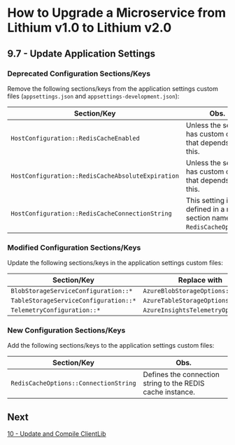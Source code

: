 # How to Upgrade a Microservice from Lithium v1.0 to Lithium v2.0

## 9.7 - Update Application Settings

### Deprecated Configuration Sections/Keys

Remove the following sections/keys from the application settings custom files (`appsettings.json` and `appsettings-development.json`):

| Section/Key | Obs. |
| - | - |
| `HostConfiguration::RedisCacheEnabled` | Unless the service has custom code that depends on this. |
| `HostConfiguration::RedisCacheAbsoluteExpiration` | Unless the service has custom code that depends on this. |
| `HostConfiguration::RedisCacheConnectionString` | This setting is defined in a new section named `RedisCacheOptions`. |

### Modified Configuration Sections/Keys

Update the following sections/keys in the application settings custom files:

| Section/Key | Replace with
| - | - |
| `BlobStorageServiceConfiguration::*` | `AzureBlobStorageOptions::*` |
| `TableStorageServiceConfiguration::*` | `AzureTableStorageOptions::*` |
| `TelemetryConfiguration::*` | `AzureInsightsTelemetryOptions::*` |

### New Configuration Sections/Keys

Add the following sections/keys to the application settings custom files:

| Section/Key | Obs. |
| - | - |
| `RedisCacheOptions::ConnectionString` | Defines the connection string to the REDIS cache instance. |

## Next

[10 - Update and Compile ClientLib](./10-update-compile-clientlib.md)